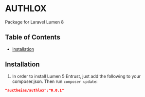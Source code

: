 # AUTHLOX

Package for Laravel Lumen 8

## Table of Contents

- [Installation](#Installation)

## Installation

1) In order to install Lumen 5 Entrust, just add the following to your composer.json. Then run `composer update`:

```json
"auxtheias/authlox":"0.0.1"
```
